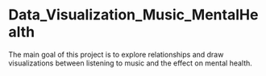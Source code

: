 # Data_Visualization_Music_MentalHealth
The main goal of this project is to explore relationships and draw visualizations between listening to music and the effect on mental health.
